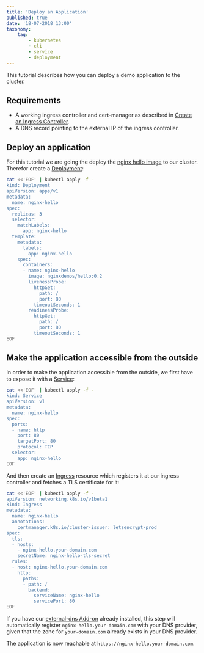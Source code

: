 ```yaml
---
title: 'Deploy an Application'
published: true
date: '18-07-2018 13:00'
taxonomy:
    tag:
        - kubernetes
        - cli
        - service
        - deployment
---
```


This tutorial describes how you can deploy a demo application to the cluster.

## Requirements

* A working ingress controller and cert-manager as described in [Create an Ingress Controller](../15.create-an-ingress-controller/default.en.md).
* A DNS record pointing to the external IP of the ingress controller.

## Deploy an application

For this tutorial we are going the deploy the [nginx hello image](https://hub.docker.com/r/nginxdemos/hello/) to our cluster. Therefor create a [Deployment](https://kubernetes.io/docs/concepts/workloads/controllers/deployment/):

```bash
cat <<'EOF' | kubectl apply -f -
kind: Deployment
apiVersion: apps/v1
metadata:
  name: nginx-hello
spec:
  replicas: 3
  selector:
    matchLabels:
      app: nginx-hello
  template:
    metadata:
      labels:
        app: nginx-hello
    spec:
      containers:
      - name: nginx-hello
        image: nginxdemos/hello:0.2
        livenessProbe:
          httpGet:
            path: /
            port: 80
          timeoutSeconds: 1
        readinessProbe:
          httpGet:
            path: /
            port: 80
          timeoutSeconds: 1
EOF
```

## Make the application accessible from the outside

In order to make the application accessible from the outside, we first have to expose it with a [Service](https://kubernetes.io/docs/concepts/services-networking/service/):

```bash
cat <<'EOF' | kubectl apply -f -
kind: Service
apiVersion: v1
metadata:
  name: nginx-hello
spec:
  ports:
  - name: http
    port: 80
    targetPort: 80
    protocol: TCP
  selector:
    app: nginx-hello
EOF
```

And then create an [Ingress](https://kubernetes.io/docs/concepts/services-networking/ingress/) resource which registers it at our ingress controller and fetches a TLS certificate for it:

```bash
cat <<'EOF' | kubectl apply -f -
apiVersion: networking.k8s.io/v1beta1
kind: Ingress
metadata:
  name: nginx-hello
  annotations:
    certmanager.k8s.io/cluster-issuer: letsencrypt-prod
spec:
  tls:
  - hosts:
    - nginx-hello.your-domain.com
    secretName: nginx-hello-tls-secret
  rules:
  - host: nginx-hello.your-domain.com
    http:
      paths:
      - path: /
        backend:
          serviceName: nginx-hello
          servicePort: 80
EOF
```
If you have our [external-dns Add-on](../../03.addons/09.metakube-external-dns/default.en.md) already installed, this step will automatically register `nginx-hello.your-domain.com` with your DNS provider, given that the zone for `your-domain.com` already exists in your DNS provider.

The application is now reachable at ```https://nginx-hello.your-domain.com```.
